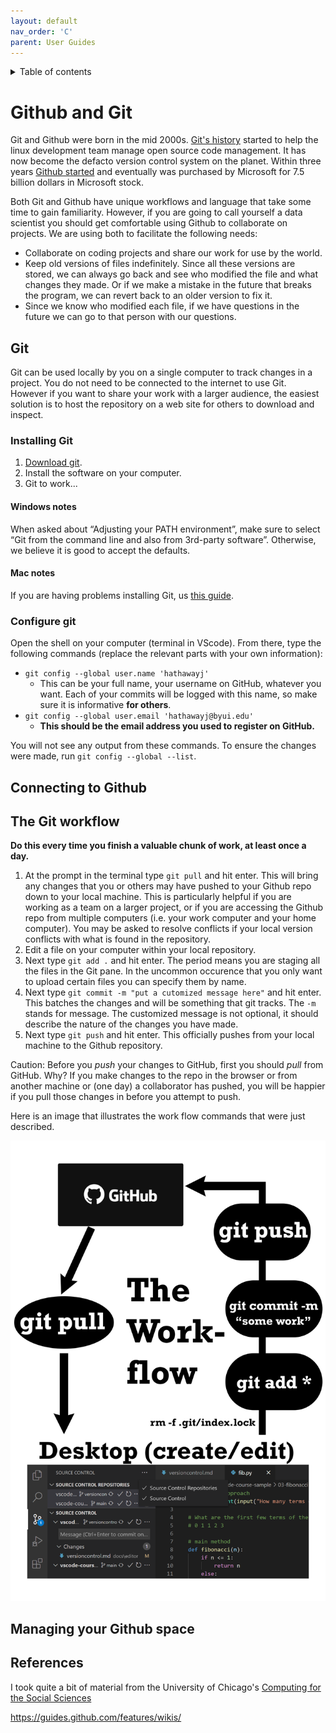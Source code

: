 ```yaml
---
layout: default
nav_order: 'C'
parent: User Guides
---
```


<details markdown="block">
  <summary>
    Table of contents
  </summary>
  {: .text-delta }
1. TOC
{:toc}
</details>

# Github and Git

Git and Github were born in the mid 2000s.  [Git's history](https://www.linuxjournal.com/content/git-origin-story) started to help the linux development team manage open source code management. It has now become the defacto version control system on the planet. Within three years [Github started](https://nira.com/github-history/) and eventually was purchased by Microsoft for 7.5 billion dollars in Microsoft stock.

Both Git and Github have unique workflows and language that take some time to gain familiarity.  However, if you are going to call yourself a data scientist you should get comfortable using Github to collaborate on projects. We are using both to facilitate the following needs:

- Collaborate on coding projects and share our work for use by the world.
- Keep old versions of files indefinitely. Since all these versions are stored, we can always go back and see who modified the file and what changes they made. Or if we make a mistake in the future that breaks the program, we can revert back to an older version to fix it.
- Since we know who modified each file, if we have questions in the future we can go to that person with our questions.

## Git

Git can be used locally by you on a single computer to track changes in a project. You do not need to be connected to the internet to use Git. However if you want to share your work with a larger audience, the easiest solution is to host the repository on a web site for others to download and inspect.

### Installing Git

1. [Download git](https://git-scm.com/).
2. Install the software on your computer.
3. Git to work...

#### Windows notes

When asked about “Adjusting your PATH environment”, make sure to select “Git from the command line and also from 3rd-party software”. Otherwise, we believe it is good to accept the defaults.

#### Mac notes

If you are having problems installing Git, us [this guide](https://dougdefrank.wordpress.com/2019/06/07/git-with-vs-code-for-mac-part-2/).

### Configure git

Open the shell on your computer (terminal in VScode). From there, type the following commands (replace the relevant parts with your own information):

* `git config --global user.name 'hathawayj'`
    * This can be your full name, your username on GitHub, whatever you want. Each of your commits will be logged with this name, so make sure it is informative **for others**.
* `git config --global user.email 'hathawayj@byui.edu'`
    * **This should be the email address you used to register on GitHub.**

You will not see any output from these commands. To ensure the changes were made, run `git config --global --list`.

## Connecting to Github

## The Git workflow

**Do this every time you finish a valuable chunk of work, at least once a day.**

1. At the prompt in the terminal type `git pull` and hit enter. This will bring any changes that you or others may have pushed to your Github repo down to your local machine. This is particularly helpful if you are working as a team on a larger project, or if you are accessing the Github repo from multiple computers (i.e. your work computer and your home computer). You may be asked to resolve conflicts if your local version conflicts with what is found in the repository.
2. Edit a file on your computer within your local repository.
3. Next type `git add .` and hit enter. The period means you are staging all the files in the Git pane. In the uncommon occurence that you only want to upload certain files you can specify them by name.
4. Next type `git commit -m "put a cutomized message here"` and hit enter. This batches the changes and will be something that git tracks. The `-m` stands for message. The customized message is not optional, it should describe the nature of the changes you have made.
5. Next type `git push` and hit enter. This officially pushes from your local machine to the Github repository.

Caution: Before you *push* your changes to GitHub, first you should *pull* from GitHub. Why? If you make changes to the repo in the browser or from another machine or (one day) a collaborator has pushed, you will be happier if you pull those changes in before you attempt to push.

Here is an image that illustrates the work flow commands that were just described.

![](../img/git.png)

## Managing your Github space


## References

I took quite a bit of material from the University of Chicago's [Computing for the Social Sciences](https://cfss.uchicago.edu/setup/what-is-git/)

https://guides.github.com/features/wikis/
